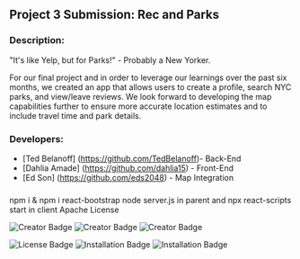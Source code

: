 ## Project 3 Submission: Rec and Parks
### Description:

"It's like Yelp, but for Parks!" - Probably a New Yorker.

For our final project and in order to leverage our learnings over the past six months, we created an app that allows users to create a profile, search NYC parks, and view/leave reviews. We look forward to developing the map capabilities further to ensure more accurate location estimates and to include travel time and park details.

### Developers: 
* [Ted Belanoff] (https://github.com/TedBelanoff)- Back-End
* [Dahlia Amade] (https://github.com/dahlia15) - Front-End
* [Ed Son] (https://github.com/eds2048) - Map Integration

### 
npm i & npm i react-bootstrap
node server.js in parent and npx react-scripts start in client
Apache License

![Creator Badge](https://img.shields.io/static/v1?label=Creator&message=TedBelanoff&color=lightgrey)
![Creator Badge](https://img.shields.io/static/v1?label=Creator&message=DahliaAmade&color=lightgrey)
![Creator Badge](https://img.shields.io/static/v1?label=Creator&message=EdSon&color=lightgrey)

![License Badge](https://img.shields.io/static/v1?label=License&message=Apache%20License&color=yellow)
![Installation Badge](https://img.shields.io/static/v1?label=Install&message=npm%20i&color=brightgreen)
![Installation Badge](https://img.shields.io/static/v1?label=Install&message=npm%20i%20react-bootstrap&color=brightgreen)
